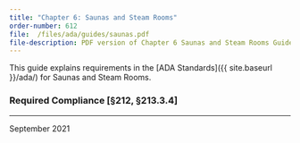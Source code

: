 ```yaml
---
title: "Chapter 6: Saunas and Steam Rooms"
order-number: 612
file:  /files/ada/guides/saunas.pdf
file-description: PDF version of Chapter 6 Saunas and Steam Rooms Guide
---
```


This guide explains requirements in the [ADA Standards]({{ site.baseurl }}/ada/) for Saunas and Steam Rooms. 

### Required Compliance [§212, §213.3.4]

----

September 2021
